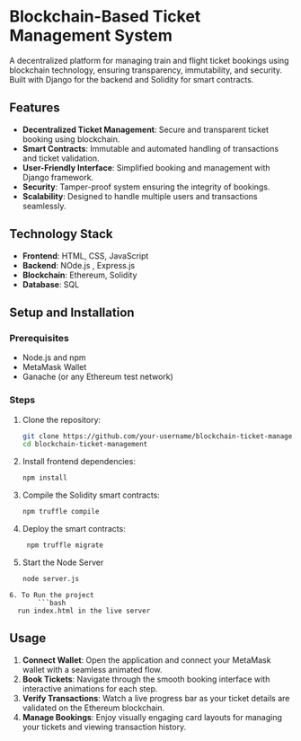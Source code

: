 # Blockchain-Based Ticket Management System

A decentralized platform for managing train and flight ticket bookings using blockchain technology, ensuring transparency, immutability, and security. Built with Django for the backend and Solidity for smart contracts.

## Features

- **Decentralized Ticket Management**: Secure and transparent ticket booking using blockchain.
- **Smart Contracts**: Immutable and automated handling of transactions and ticket validation.
- **User-Friendly Interface**: Simplified booking and management with Django framework.
- **Security**: Tamper-proof system ensuring the integrity of bookings.
- **Scalability**: Designed to handle multiple users and transactions seamlessly.

## Technology Stack

- **Frontend**: HTML, CSS, JavaScript
- **Backend**: NOde.js , Express.js
- **Blockchain**: Ethereum, Solidity
- **Database**: SQL

## Setup and Installation

### Prerequisites

- Node.js and npm
- MetaMask Wallet
- Ganache (or any Ethereum test network)

### Steps

1. Clone the repository:
   ```bash
   git clone https://github.com/your-username/blockchain-ticket-management.git
   cd blockchain-ticket-management
   ```

2. Install frontend dependencies:
   ```bash
   npm install
   ```

3. Compile the Solidity smart contracts:
   ```bash
   npm truffle compile
   ```

4. Deploy the smart contracts:
   ```bash
    npm truffle migrate 
   ```

5. Start the Node Server
      ```bash
    node server.js
  ```
6. To Run the project
         ```bash
    run index.html in the live server
  ```

## Usage

1. **Connect Wallet**: Open the application and connect your MetaMask wallet with a seamless animated flow.
2. **Book Tickets**: Navigate through the smooth booking interface with interactive animations for each step.
3. **Verify Transactions**: Watch a live progress bar as your ticket details are validated on the Ethereum blockchain.
4. **Manage Bookings**: Enjoy visually engaging card layouts for managing your tickets and viewing transaction history.

